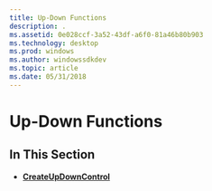 ```yaml
---
title: Up-Down Functions
description: .
ms.assetid: 0e028ccf-3a52-43df-a6f0-81a46b80b903
ms.technology: desktop
ms.prod: windows
ms.author: windowssdkdev
ms.topic: article
ms.date: 05/31/2018
---
```


# Up-Down Functions

## In This Section

-   [**CreateUpDownControl**](/windows/desktop/api/Commctrl/nf-commctrl-createupdowncontrol)

 

 




